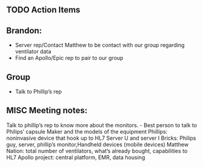 ## TODO Action Items
## Brandon: 
* Server rep/Contact Matthew to be contact with our group regarding ventilator data
* Find an Apollo/Epic rep to pair to our group

## Group
* Talk to Phillip’s rep

## MISC Meeting notes:
 
Talk to phillip’s rep to know more about the monitors. - Best person to talk to
Philips’ capsule
Maker and the models of the equipment
Phillips: noninvasive device that hook up to HL7
Server U and server I
Bricks: Philips guy, server, phillip’s monitor,Handheld devices (mobile devices)
Matthew Nation: total number of ventilators, what’s already bought, capabilities to HL7
Apollo project: central platform, EMR, data housing
